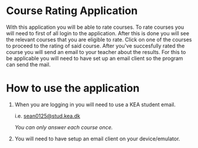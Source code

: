 # Course Rating Application


With this application you will be able to rate courses. To rate courses you will need to first of all login to the application.
After this is done you will see the relevant courses that you are eligible to rate. Click on one of the courses to proceed
to the rating of said course. After you've succesfully rated the course you will send an email to your teacher about the results.
For this to be applicable you will need to have set up an email client so the program can send the mail.



# How to use the application

1. When you are logging in you will need to use a KEA student email.

    i.e. sean0125@stud.kea.dk

    *You can only answer each course once.*

2. You will need to have setup an email client on your device/emulator.
